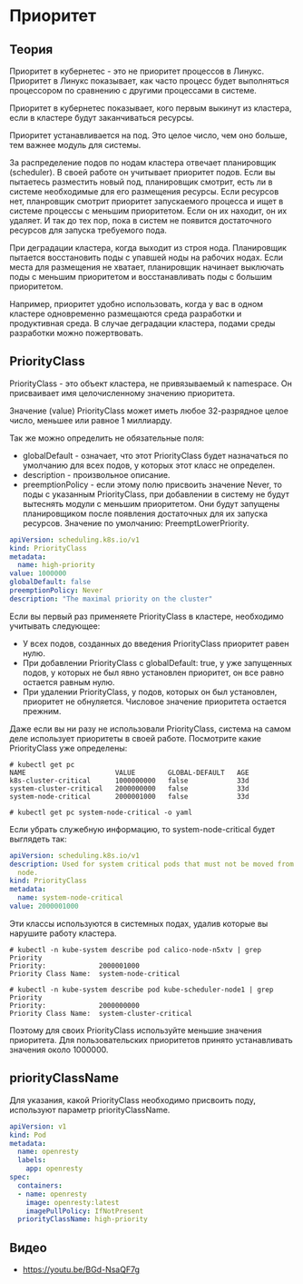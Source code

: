 # Приоритет

## Теория

Приоритет в кубернетес - это не приоритет процессов в Линукс.
Приоритет в Линукс показывает, как часто процесс будет выполняться
процессором по сравнению с другими процессами в системе.

Приоритет в кубернетес показывает, кого первым выкинут из кластера,
если в кластере будут заканчиваться ресурсы.

Приоритет устанавливается на под. Это целое число, чем оно больше,
тем важнее модуль для системы.

За распределение подов по нодам кластера отвечает планировщик (scheduler).
В своей работе он учитывает приоритет подов. Если вы пытаетесь разместить
новый под, планировщик смотрит, есть ли в системе необходимые для его
размещения ресурсы. Если ресурсов нет, планровщик смотрит приоритет
запускаемого процесса и ищет в системе процессы с меньшим приоритетом. 
Если он их находит, он их удаляет. И так до тех пор, пока в систем не
появится достаточного ресурсов для запуска требуемого пода.

При деградации кластера, когда выходит из строя нода. Планировщик пытается 
восстановить поды с упавшей ноды на рабочих нодах. Если места для размещения
не хватает, планировщик начинает выключать поды с меньшим приоритетом и 
восстанавливать поды с большим приоритетом.

Например, приоритет удобно использовать, когда у вас в одном кластере 
одновременно размещаются среда разработки и продуктивная среда. В случае 
деградации кластера, подами среды разработки можно пожертвовать.

## PriorityClass

PriorityClass - это объект кластера, не привязываемый к namespace. Он
присваивает имя целочисленному значению приоритета.

Значение (value) PriorityClass может иметь любое 32-разрядное целое число, 
меньшее или равное 1 миллиарду.

Так же можно определить не обязательные поля:
* globalDefault - означает, что этот PriorityClass будет назначаться по
умолчанию для всех подов, у которых этот класс не определен.
* description - произвольное описание.
* preemptionPolicy - если этому полю присвоить значение Never, то поды с
указанным PriorityClass, при добавлении в систему не будут вытеснять модули
с меньшим приоритетом. Они будут запущены планировщиком после появления достаточных
для их запуска ресурсов. Значение по умолчанию: PreemptLowerPriority.

```yaml
apiVersion: scheduling.k8s.io/v1
kind: PriorityClass
metadata:
  name: high-priority
value: 1000000
globalDefault: false
preemptionPolicy: Never
description: "The maximal priority on the cluster"
```

Если вы первый раз применяете PriorityClass в кластере, необходимо учитывать
следующее:
* У всех подов, созданных до введения PriorityClass приоритет равен нулю.
* При добавлении PriorityClass с globalDefault: true, у уже запущенных подов, у которых
не был явно установлен приоритет, он все равно остается равным нулю.
* При удалении PriorityClass, у подов, которых он был установлен, приоритет
не обнуляется. Числовое значение приоритета остается прежним.

Даже если вы ни разу не использовали PriorityClass, система на самом деле 
использует приоритеты в своей работе. Посмотрите какие PriorityClass уже
определены:

    # kubectl get pc
    NAME                      VALUE        GLOBAL-DEFAULT   AGE
    k8s-cluster-critical      1000000000   false            33d
    system-cluster-critical   2000000000   false            33d
    system-node-critical      2000001000   false            33d
    
    # kubectl get pc system-node-critical -o yaml

Если убрать служебную информацию, то system-node-critical будет выглядеть так:

```yaml
apiVersion: scheduling.k8s.io/v1
description: Used for system critical pods that must not be moved from their current
  node.
kind: PriorityClass
metadata:
  name: system-node-critical
value: 2000001000
```

Эти классы используются в системных подах, удалив которые вы нарушите работу
кластера. 

    # kubectl -n kube-system describe pod calico-node-n5xtv | grep Priority
    Priority:             2000001000
    Priority Class Name:  system-node-critical

    # kubectl -n kube-system describe pod kube-scheduler-node1 | grep Priority
    Priority:             2000000000
    Priority Class Name:  system-cluster-critical

Поэтому для своих PriorityClass используйте меньшие значения приоритета. 
Для пользовательских приоритетов принято устанавливать значения около 1000000.

## priorityClassName

Для указания, какой PriorityClass необходимо присвоить поду, используют параметр
priorityClassName.

```yaml
apiVersion: v1
kind: Pod
metadata:
  name: openresty
  labels:
    app: openresty
spec:
  containers:
  - name: openresty
    image: openresty:latest
    imagePullPolicy: IfNotPresent
  priorityClassName: high-priority
```
## Видео
* https://youtu.be/BGd-NsaQF7g

